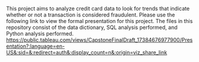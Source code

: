 This project aims to analyze credit card data to look for trends that indicate whether or not a transaction is considered fraudulent. Please use the following link to view the formal presentation for this project.
The files in this repository consist of the data dictionary, SQL analysis performed, and Python analysis performed.
https://public.tableau.com/views/CapstoneFinalDraft_17384676977900/Presentation?:language=en-US&:sid=&:redirect=auth&:display_count=n&:origin=viz_share_link
